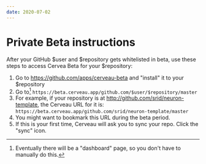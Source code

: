 ```yaml
---
date: 2020-07-02
---
```


# Private Beta instructions

After your GitHub $user and $repository gets whitelisted in beta, use these steps to access Cervea Beta for your $repository:

1. Go to <https://github.com/apps/cerveau-beta> and "install" it to your $repository
1. Go to[^dashboard] `https://beta.cerveau.app/github.com/$user/$repository/master`
  1. For example, if your repository is at <http://github.com/srid/neuron-template>, the Cerveau URL for it is: `https://beta.cerveau.app/github.com/srid/neuron-template/master`
  1. You might want to bookmark this URL during the beta period.
1. If this is your first time, Cerveau will ask you to sync your repo. Click the "sync" icon.


[^dashboard]: Eventually there will be a "dashboard" page, so you don't have to manually do this. 
